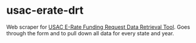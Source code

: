 usac-erate-drt
==============

Web scraper for <a href="http://www.slforms.universalservice.org/DRT/Default.aspx
">USAC E-Rate Funding Request Data Retrieval Tool</a>. Goes through the form and to pull down all data for every state and year.